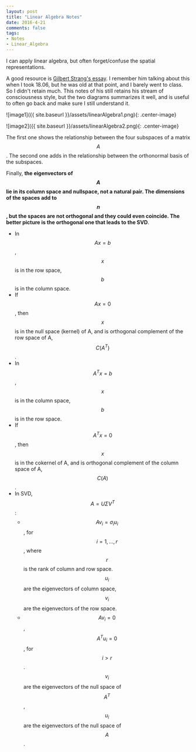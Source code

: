 ```yaml
---
layout: post
title: "Linear Algebra Notes"
date: 2016-4-21
comments: false
tags:
- Notes
- Linear_Algebra
---
```


I can apply linear algebra, but often forget/confuse the spatial representations.

A good resource is [Gilbert Strang's essay](http://web.mit.edu/18.06/www/Essays/newpaper_ver3.pdf). I remember him talking about this when I took 18.06, but he was old at that point, and I barely went to class. So I didn't retain much. This notes of his still retains his stream of consciousness style, but the two diagrams summarizes it well, and is useful to often go back and make sure I still understand it.

![image1]({{ site.baseurl }}/assets/linearAlgebra1.png){: .center-image}

![image2]({{ site.baseurl }}/assets/linearAlgebra2.png){: .center-image}

The first one shows the relationship between the four subspaces of a matrix $$A$$. The second one adds in the relationship between the orthonormal basis of the subspaces.

Finally, **the eigenvectors of $$A$$ lie in its column space and nullspace, not a natural pair. The dimensions of the spaces add to $$n$$, but the spaces are not orthogonal and they could even coincide. The better picture is the orthogonal one that leads to the SVD**.

* In $$Ax=b$$, $$x$$ is in the row space, $$b$$ is in the column space.
* If $$Ax=0$$, then $$x$$ is in the null space (kernel) of A, and is orthogonal complement of the row space of A, $$C(A^T)$$.
* In $$A^Tx=b$$, $$x$$ is in the column space, $$b$$ is in the row space.
* If $$A^Tx=0$$, then $$x$$ is in the cokernel of A, and is orthogonal complement of the column space of A, $$C(A)$$.
* In SVD, $$A=U \Sigma V^T$$:
    * $$Av_i=\sigma_i u_i$$, for $$i=1,...,r$$, where $$r$$ is the rank of column and row space. 
      $$u_i$$ are the eigenvectors of column space, 
      $$v_i$$ are the eigenvectors of the row space.
    * $$Av_i=0$$, $$A^Tu_i=0$$, for $$i>r$$. 
      $$v_i$$ are the eigenvectors of the null space of $$A^T$$, 
      $$u_i$$ are the eigenvectors of the null space of $$A$$.
